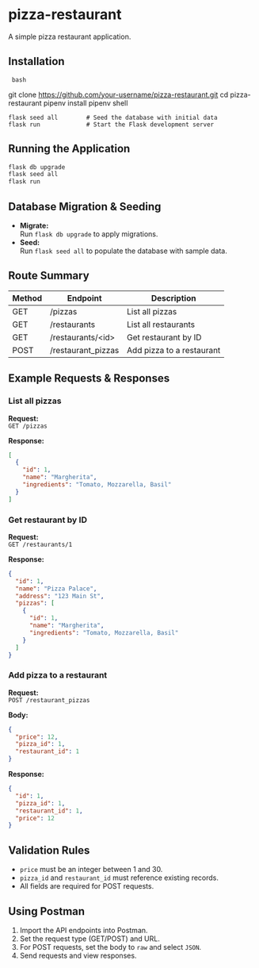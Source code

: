 # pizza-restaurant

A simple pizza restaurant application.

## Installation

  
     bash
git clone https://github.com/your-username/pizza-restaurant.git
cd pizza-restaurant
pipenv install
pipenv shell
``` # Run database migrations
flask seed all        # Seed the database with initial data
flask run             # Start the Flask development server
```

## Running the Application

```bash
flask db upgrade      
flask seed all        
flask run             
```

## Database Migration & Seeding

- **Migrate:**  
  Run `flask db upgrade` to apply migrations.
- **Seed:**  
  Run `flask seed all` to populate the database with sample data.

## Route Summary

| Method | Endpoint                | Description                  |
|--------|-------------------------|------------------------------|
| GET    | /pizzas                 | List all pizzas              |
| GET    | /restaurants            | List all restaurants         |
| GET    | /restaurants/&lt;id&gt; | Get restaurant by ID         |
| POST   | /restaurant_pizzas      | Add pizza to a restaurant    |

## Example Requests & Responses

### List all pizzas

**Request:**  
`GET /pizzas`

**Response:**
```json
[
  {
    "id": 1,
    "name": "Margherita",
    "ingredients": "Tomato, Mozzarella, Basil"
  }
]
```

### Get restaurant by ID

**Request:**  
`GET /restaurants/1`

**Response:**
```json
{
  "id": 1,
  "name": "Pizza Palace",
  "address": "123 Main St",
  "pizzas": [
    {
      "id": 1,
      "name": "Margherita",
      "ingredients": "Tomato, Mozzarella, Basil"
    }
  ]
}
```

### Add pizza to a restaurant

**Request:**  
`POST /restaurant_pizzas`

**Body:**
```json
{
  "price": 12,
  "pizza_id": 1,
  "restaurant_id": 1
}
```

**Response:**
```json
{
  "id": 1,
  "pizza_id": 1,
  "restaurant_id": 1,
  "price": 12
}
```

## Validation Rules

- `price` must be an integer between 1 and 30.
- `pizza_id` and `restaurant_id` must reference existing records.
- All fields are required for POST requests.

## Using Postman

1. Import the API endpoints into Postman.
2. Set the request type (GET/POST) and URL.
3. For POST requests, set the body to `raw` and select `JSON`.
4. Send requests and view responses.

